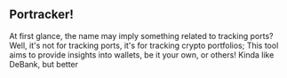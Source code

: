 ## Portracker!
At first glance, the name may imply something related to tracking ports? Well, it's not for tracking ports, it's for tracking crypto portfolios; This tool aims to provide insights into wallets, be it your own, or others! Kinda like DeBank, but better
